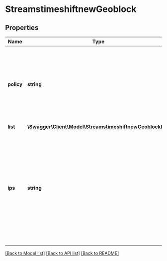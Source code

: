 # StreamstimeshiftnewGeoblock

## Properties
Name | Type | Description | Notes
------------ | ------------- | ------------- | -------------
**policy** | **string** | Values can be Y or N.&lt;br&gt;Set to Y if geoblock countries list should be allowed. &lt;br&gt;Set to N if geoblock countries list should be blocked. | [optional] 
**list** | [**\Swagger\Client\Model\StreamstimeshiftnewGeoblockList**](StreamstimeshiftnewGeoblockList.md) |  | [optional] 
**ips** | **string** | List of IPs to whitelist when geoblock is enabled.IPs should be seperated by comma. &lt;br&gt;Eg: 192.168.0.1, 192.168.0.2 .&lt;br&gt;Note: to remove geoblock, set the geoblock[list] to an empty array | [optional] 

[[Back to Model list]](../README.md#documentation-for-models) [[Back to API list]](../README.md#documentation-for-api-endpoints) [[Back to README]](../README.md)

